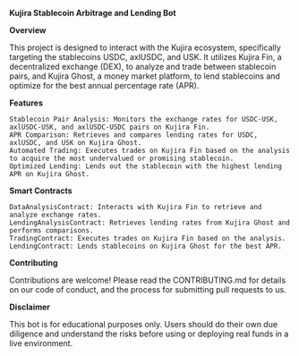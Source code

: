 **Kujira Stablecoin Arbitrage and Lending Bot**

**Overview**

This project is designed to interact with the Kujira ecosystem, specifically targeting the stablecoins USDC, axlUSDC, and USK. It utilizes Kujira Fin, a decentralized exchange (DEX), to analyze and trade between stablecoin pairs, and Kujira Ghost, a money market platform, to lend stablecoins and optimize for the best annual percentage rate (APR).

**Features**
 
    Stablecoin Pair Analysis: Monitors the exchange rates for USDC-USK, axlUSDC-USK, and axlUSDC-USDC pairs on Kujira Fin.
    APR Comparison: Retrieves and compares lending rates for USDC, axlUSDC, and USK on Kujira Ghost.
    Automated Trading: Executes trades on Kujira Fin based on the analysis to acquire the most undervalued or promising stablecoin.
    Optimized Lending: Lends out the stablecoin with the highest lending APR on Kujira Ghost.
    
**Smart Contracts**
    
    DataAnalysisContract: Interacts with Kujira Fin to retrieve and analyze exchange rates.
    LendingAnalysisContract: Retrieves lending rates from Kujira Ghost and performs comparisons.
    TradingContract: Executes trades on Kujira Fin based on the analysis.
    LendingContract: Lends stablecoins on Kujira Ghost for the best APR.

**Contributing**

Contributions are welcome! Please read the CONTRIBUTING.md for details on our code of conduct, and the process for submitting pull requests to us.

**Disclaimer**

This bot is for educational purposes only. Users should do their own due diligence and understand the risks before using or deploying real funds in a live environment.
